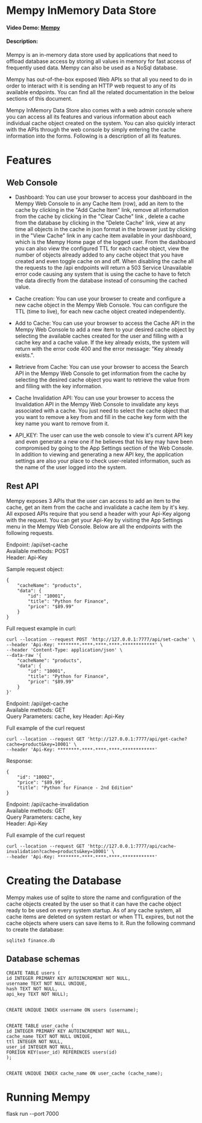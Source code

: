 # Mempy InMemory Data Store
#### Video Demo:  [Mempy](https://www.youtube.com/watch?v=Oy6zvRpPX9g)
#### Description:
Mempy is an in-memory data store used by applications that need to offload database access by storing all values in memory for fast access of frequently used data. Mempy can also be used as a NoSql database.

Mempy has out-of-the-box exposed Web APIs so that all you need to do in order to interact with it is sending an HTTP web request to any of its available endpoints. You can find all the related documentation in the below sections of this document.

Mempy InMemory Data Store also comes with a web admin console where you can access all its features and various information about each individual cache object created on the system. You can also quickly interact with the APIs through the web console by simply entering the cache information into the forms. Following is a description of all its features.

# Features

## Web Console

- Dashboard: You can use your browser to access your dashboard in the Mempy Web Console to in any Cache Item (row), add an item to the cache by clicking in the "Add Cache Item" link, remove all information from the cache by clicking in the "Clear Cache" link , delete a cache from the database by clicking in the "Delete Cache" link, view at any time all objects in the cache in json format in the browser just by clicking in the "View Cache" link in any cache item available in your dashboard, which is the Mempy Home page of the logged user. From the dashboard you can also view the configured TTL for each cache object, view the number of objects already added to any cache object that you have created and even toggle cache on and off. When disabling the cache all the requests to the /api endpoints will return a 503 Service Unavailable error code causing any system that is using the cache to have to fetch the data directly from the database instead of consuming the cached value. 

- Cache creation: You can use your browser to create and configure a new cache object in the Mempy Web Console. You can configure the TTL (time to live), for each new cache object created independently.

- Add to Cache: You can use your browser to access the Cache API in the Mempy Web Console to add a new item to your desired cache object by selecting the available caches created for the user and filling with a cache key and a cache value. If the key already exists, the system will return with the error code 400 and the error message: "Key already exists.".

- Retrieve from Cache: You can use your browser to access the Search API in the Mempy Web Console to get information from the cache by selecting the desired cache object you want to retrieve the value from and filling with the key information. 

- Cache Invalidation API: You can use your browser to access the Invalidation API in the Mempy Web Console to invalidate any keys associated with a cache. You just need to select the cache object that you want to remove a key from and fill in the cache key form with the key name you want to remove from it.

- API_KEY: The user can use the web console to view it's current API key and even generate a new one if he believes that his key may have been compromised by going to the App Settings section of the Web Console. In addition to viewing and generating a new API key, the application settings are also your place to check user-related information, such as the name of the user logged into the system.
 

## Rest API

Mempy exposes 3 APIs that the user can access to add an item to the cache, get an item from the cache and invalidate a cache item by it's key. All exposed APIs require that you send a header with your Api-Key algong with the request. You can get your Api-Key by visiting the App Settings menu in the Mempy Web Console. Below are all the endpoints with the following requests.

Endpoint: /api/set-cache<br/>
Available methods: POST<br/>
Header: Api-Key<br/>

Sample request object:<br/>

```
{
    "cacheName": "products",
    "data": {
        "id": "10001",
        "title": "Python for Finance",
        "price": "$89.99"
    }
}
```

Full request example in curl: 

```
curl --location --request POST 'http://127.0.0.1:7777/api/set-cache' \
--header 'Api-Key: ********-****-****-****-************' \
--header 'Content-Type: application/json' \
--data-raw '{
    "cacheName": "products",
    "data": {
        "id": "10001",
        "title": "Python for Finance",
        "price": "$89.99"
    }
}'
```

Endpoint: /api/get-cache<br/>
Available methods: GET<br/>
Query Parameters: cache, key
Header: Api-Key<br/>

Full example of the curl request

```
curl --location --request GET 'http://127.0.0.1:7777/api/get-cache?cache=product&key=10001' \
--header 'Api-Key: ********-****-****-****-************'
```

Response:

```
{
    "id": "10002",
    "price": "$89.99",
    "title": "Python for Finance - 2nd Edition"
}
```

Endpoint: /api/cache-invalidation<br/>
Available methods: GET<br/>
Query Parameters: cache, key<br/>
Header: Api-Key<br/>

Full example of the curl request

```
curl --location --request GET 'http://127.0.0.1:7777/api/cache-invalidation?cache=products&key=10001' \
--header 'Api-Key: ********-****-****-****-************'
```


# Creating the Database

Mempy makes use of sqlite to store the name and configuration of the cache objects created by the user so that it can have the cache object ready to be used on every system startup. As of any cache system, all cache items are deleted on system restart or when TTL expires, but not the cache objects where users can save items to it. Run the following command to create the database:

```
sqlite3 finance.db
```

## Database schemas

```
CREATE TABLE users (
id INTEGER PRIMARY KEY AUTOINCREMENT NOT NULL, 
username TEXT NOT NULL UNIQUE, 
hash TEXT NOT NULL, 
api_key TEXT NOT NULL);


CREATE UNIQUE INDEX username ON users (username);


CREATE TABLE user_cache (
id INTEGER PRIMARY KEY AUTOINCREMENT NOT NULL, 
cache_name TEXT NOT NULL UNIQUE, 
ttl INTEGER NOT NULL, 
user_id INTEGER NOT NULL,
FOREIGN KEY(user_id) REFERENCES users(id)
);


CREATE UNIQUE INDEX cache_name ON user_cache (cache_name);
```

# Running Mempy

flask run --port 7000
